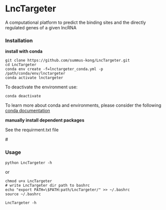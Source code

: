# LncTargeter
A computational platform to predict the binding sites and the directly regulated genes of a given lncRNA 

### Installation
**install with conda**
```
git clone https://github.com/summus-kong/LncTargeter.git
cd LncTargeter
conda env create -f=lnctargeter_conda.yml -p /path/conda/env/lnctargeter
conda activate lnctargeter
```
To deactivate the environment use:
```
conda deactivate
```
To learn more about conda and environments, please consider the following [conda documentation](https://docs.conda.io/projects/conda/en/latest/user-guide/getting-started.html#)

**manually install dependent packages**

See the requirment.txt file

\# 
### Usage
```
python LncTargeter -h
```
or
```
chmod u+x LncTargeter
# write LncTargeter dir path to bashrc
echo "export PATH=\$PATH:path/LncTargeter/" >> ~/.bashrc
source ~/.bashrc
```
```
LncTargeter -h
```
